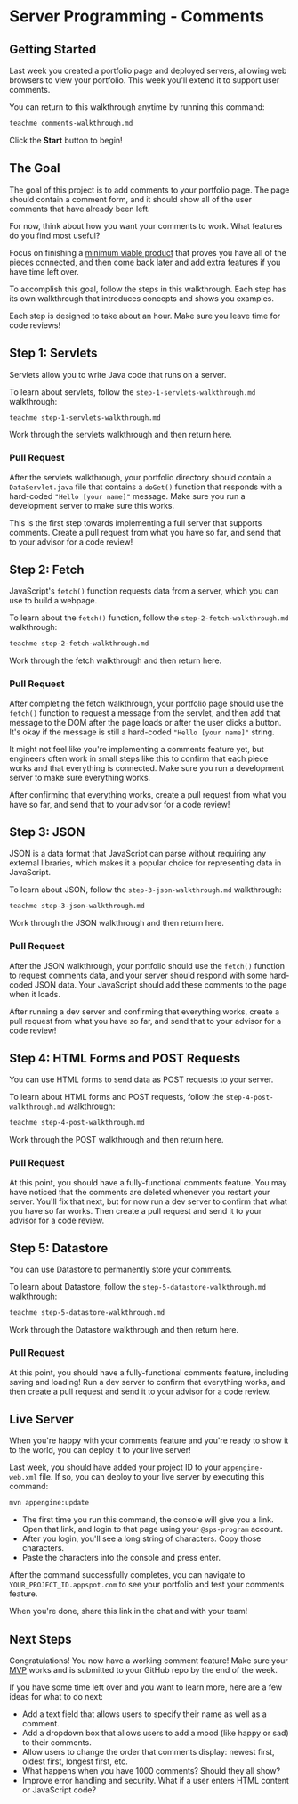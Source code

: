 # Server Programming - Comments

## Getting Started

Last week you created a portfolio page and deployed servers, allowing web
browsers to view your portfolio. This week you'll extend it to support user
comments.

You can return to this walkthrough anytime by running this command:

```bash
teachme comments-walkthrough.md
```

Click the **Start** button to begin!

## The Goal

The goal of this project is to add comments to your portfolio page. The page
should contain a comment form, and it should show all of the user comments that
have already been left.

For now, think about how you want your comments to work. What features do you
find most useful?

Focus on finishing a
[minimum viable product](https://en.wikipedia.org/wiki/Minimum_viable_product)
that proves you have all of the pieces connected, and then come back later and
add extra features if you have time left over.

To accomplish this goal, follow the steps in this walkthrough. Each step has its
own walkthrough that introduces concepts and shows you examples.

Each step is designed to take about an hour. Make sure you leave time for code
reviews!

## Step 1: Servlets

Servlets allow you to write Java code that runs on a server.

To learn about servlets, follow the `step-1-servlets-walkthrough.md`
walkthrough:

```bash
teachme step-1-servlets-walkthrough.md
```

Work through the servlets walkthrough and then return here.

### Pull Request

After the servlets walkthrough, your portfolio directory should contain a
`DataServlet.java` file that contains a `doGet()` function that responds with a
hard-coded `"Hello [your name]"` message. Make sure you run a development server
to make sure this works.

This is the first step towards implementing a full server that supports
comments. Create a pull request from what you have so far, and send that to your
advisor for a code review!

## Step 2: Fetch

JavaScript's `fetch()` function requests data from a server, which you can use
to build a webpage.

To learn about the `fetch()` function, follow the `step-2-fetch-walkthrough.md`
walkthrough:

```bash
teachme step-2-fetch-walkthrough.md
```

Work through the fetch walkthrough and then return here.

### Pull Request

After completing the fetch walkthrough, your portfolio page should use the
`fetch()` function to request a message from the servlet, and then add that
message to the DOM after the page loads or after the user clicks a button. It's
okay if the message is still a hard-coded `"Hello [your name]"` string.

It might not feel like you're implementing a comments feature yet, but engineers
often work in small steps like this to confirm that each piece works and that
everything is connected. Make sure you run a development server to make sure
everything works.

After confirming that everything works, create a pull request from what you have
so far, and send that to your advisor for a code review!

## Step 3: JSON

JSON is a data format that JavaScript can parse without requiring any external
libraries, which makes it a popular choice for representing data in JavaScript.

To learn about JSON, follow the `step-3-json-walkthrough.md` walkthrough:

```bash
teachme step-3-json-walkthrough.md
```

Work through the JSON walkthrough and then return here.

### Pull Request

After the JSON walkthrough, your portfolio should use the `fetch()` function to
request comments data, and your server should respond with some hard-coded JSON
data. Your JavaScript should add these comments to the page when it loads.

After running a dev server and confirming that everything works, create a pull
request from what you have so far, and send that to your advisor for a code
review!

## Step 4: HTML Forms and POST Requests

You can use HTML forms to send data as POST requests to your server.

To learn about HTML forms and POST requests, follow the
`step-4-post-walkthrough.md` walkthrough:

```bash
teachme step-4-post-walkthrough.md
```

Work through the POST walkthrough and then return here.

### Pull Request

At this point, you should have a fully-functional comments feature. You may have
noticed that the comments are deleted whenever you restart your server. You'll
fix that next, but for now run a dev server to confirm that what you have so far
works. Then create a pull request and send it to your advisor for a code review.

## Step 5: Datastore

You can use Datastore to permanently store your comments.

To learn about Datastore, follow the `step-5-datastore-walkthrough.md`
walkthrough:

```bash
teachme step-5-datastore-walkthrough.md
```

Work through the Datastore walkthrough and then return here.

### Pull Request

At this point, you should have a fully-functional comments feature, including
saving and loading! Run a dev server to confirm that everything works, and then
create a pull request and send it to your advisor for a code review.

## Live Server

When you're happy with your comments feature and you're ready to show it to the
world, you can deploy it to your live server!

Last week, you should have added your project ID to your `appengine-web.xml`
file. If so, you can deploy to your live server by executing this command:

```bash
mvn appengine:update
```

-   The first time you run this command, the console will give you a link. Open
    that link, and login to that page using your `@sps-program` account.
-   After you login, you'll see a long string of characters. Copy those
    characters.
-   Paste the characters into the console and press enter.

After the command successfully completes, you can navigate to
`YOUR_PROJECT_ID.appspot.com` to see your portfolio and test your comments
feature.

When you're done, share this link in the chat and with your team!

## Next Steps

<walkthrough-conclusion-trophy></walkthrough-conclusion-trophy>

Congratulations! You now have a working comment feature! Make sure your
[MVP](https://en.wikipedia.org/wiki/Minimum_viable_product) works and is
submitted to your GitHub repo by the end of the week.

If you have some time left over and you want to learn more, here are a few ideas
for what to do next:

-   Add a text field that allows users to specify their name as well as a
    comment.
-   Add a dropdown box that allows users to add a mood (like happy or sad) to
    their comments.
-   Allow users to change the order that comments display: newest first, oldest
    first, longest first, etc.
-   What happens when you have 1000 comments? Should they all show?
-   Improve error handling and security. What if a user enters HTML content or
    JavaScript code?
